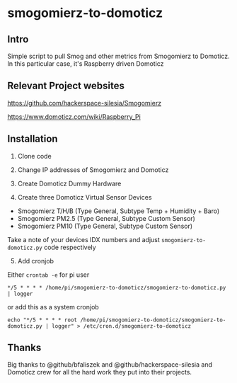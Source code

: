 # smogomierz-to-domoticz


## Intro 
Simple script to pull Smog and other metrics from Smogomierz to Domoticz. 
In this particular case, it's Raspberry driven Domoticz

## Relevant Project websites

https://github.com/hackerspace-silesia/Smogomierz

https://www.domoticz.com/wiki/Raspberry_Pi


## Installation

1. Clone code

2. Change IP addresses of Smogomierz and Domoticz

3. Create Domoticz Dummy Hardware

4. Create three Domoticz Virtual Sensor Devices
  * Smogomierz T/H/B (Type General, Subtype Temp + Humidity + Baro)
  * Smogomierz PM2.5 (Type General, Subtype Custom Sensor)
  * Smogomierz PM10  (Type General, Subtype Custom Sensor)

Take a note of your devices IDX numbers and adjust `smogomierz-to-domoticz.py` code respectively

5. Add cronjob 

Either `crontab -e` for pi user

```
*/5 * * * * /home/pi/smogomierz-to-domoticz/smogomierz-to-domoticz.py | logger
```

or add this as a system cronjob

```
echo "*/5 * * * * root /home/pi/smogomierz-to-domoticz/smogomierz-to-domoticz.py | logger" > /etc/cron.d/smogomierz-to-domoticz

```


## Thanks

Big thanks to @github/bfaliszek and @github/hackerspace-silesia and Domoticz crew for all the hard work they put into their projects.

